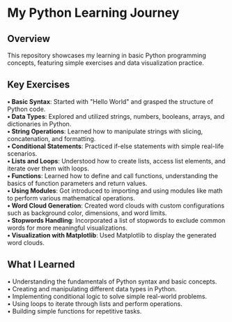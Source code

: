 # My Python Learning Journey

## Overview

This repository showcases my learning in basic Python programming concepts, featuring simple exercises and data visualization practice.

## Key Exercises

**• Basic Syntax**: Started with "Hello World" and grasped the structure of Python code.<br>
**• Data Types**: Explored and utilized strings, numbers, booleans, arrays, and dictionaries in Python.<br>
**• String Operations**: Learned how to manipulate strings with slicing, concatenation, and formatting.<br>
**• Conditional Statements**: Practiced if-else statements with simple real-life scenarios.<br>
**• Lists and Loops**: Understood how to create lists, access list elements, and iterate over them with loops.<br>
**• Functions**: Learned how to define and call functions, understanding the basics of function parameters and return values.<br>
**• Using Modules**: Got introduced to importing and using modules like math to perform various mathematical operations.<br>
**• Word Cloud Generation**: Created word clouds with custom configurations such as background color, dimensions, and word limits.<br>
**• Stopwords Handling**: Incorporated a list of stopwords to exclude common words for more meaningful visualizations.<br>
**• Visualization with Matplotlib**: Used Matplotlib to display the generated word clouds.<br>


## What I Learned
• Understanding the fundamentals of Python syntax and basic concepts.<br>
• Creating and manipulating different data types in Python.<br>
• Implementing conditional logic to solve simple real-world problems.<br>
• Using loops to iterate through lists and perform operations.<br>
• Building simple functions for repetitive tasks.<br>
